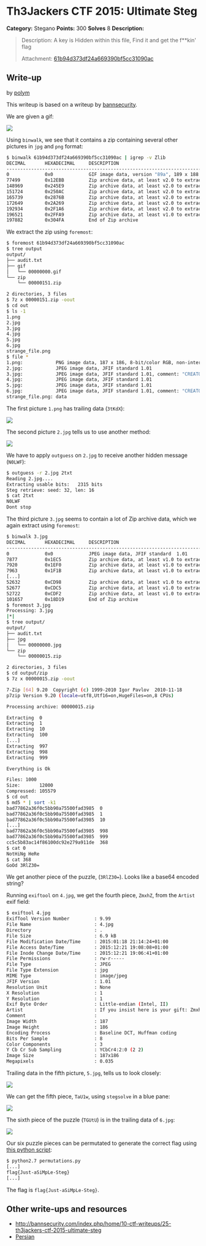 # Th3Jackers CTF 2015: Ultimate Steg

**Category:** Stegano
**Points:** 300
**Solves** 8
**Description:**

> Description: A key is Hidden within this file, Find it and get the f\*\*kin' flag
>
> Attachment: [61b94d373df24a669390bf5cc31090ac](61b94d373df24a669390bf5cc31090ac)

## Write-up

by [polym](https://github.com/abpolym)

This writeup is based on a writeup by [bannsecurity](http://bannsecurity.com/index.php/home/10-ctf-writeups/25-th3jackers-ctf-2015-ultimate-steg).

We are given a gif:

![](61b94d373df24a669390bf5cc31090ac)

Using `binwalk`, we see that it contains a zip containing several other pictures in `jpg` and `png` format:

```bash
$ binwalk 61b94d373df24a669390bf5cc31090ac | igrep -v Zlib
DECIMAL       HEXADECIMAL     DESCRIPTION
--------------------------------------------------------------------------------
0             0x0             GIF image data, version "89a", 189 x 188
77499         0x12EBB         Zip archive data, at least v2.0 to extract, compressed size: 71435,  uncompressed size: 71543, name: "1.png"
148969        0x245E9         Zip archive data, at least v2.0 to extract, compressed size: 2720,  uncompressed size: 2880, name: "2.jpg"
151724        0x250AC         Zip archive data, at least v2.0 to extract, compressed size: 13980,  uncompressed size: 101684, name: "3.jpg"
165739        0x2876B         Zip archive data, at least v2.0 to extract, compressed size: 6875,  uncompressed size: 7019, name: "4.jpg"
172649        0x2A269         Zip archive data, at least v2.0 to extract, compressed size: 20250,  uncompressed size: 21072, name: "5.jpg"
192934        0x2F1A6         Zip archive data, at least v2.0 to extract, compressed size: 3552,  uncompressed size: 3693, name: "6.jpg"
196521        0x2FFA9         Zip archive data, at least v1.0 to extract, compressed size: 947,  uncompressed size: 947, name: "strange_file.png"
197882        0x304FA         End of Zip archive
```

We extract the zip using `foremost`:

```bash
$ foremost 61b94d373df24a669390bf5cc31090ac
$ tree output
output/
├── audit.txt
├── gif
│   └── 00000000.gif
└── zip
    └── 00000151.zip

2 directories, 3 files
$ 7z x 00000151.zip -oout
$ cd out
$ ls -1
1.png
2.jpg
3.jpg
4.jpg
5.jpg
6.jpg
strange_file.png
$ file *
1.png:            PNG image data, 187 x 186, 8-bit/color RGB, non-interlaced
2.jpg:            JPEG image data, JFIF standard 1.01
3.jpg:            JPEG image data, JFIF standard 1.01, comment: "CREATOR: gd-jpeg v1.0 (using IJ"
4.jpg:            JPEG image data, JFIF standard 1.01
5.jpg:            JPEG image data, JFIF standard 1.01
6.jpg:            JPEG image data, JFIF standard 1.01, comment: "CREATOR: gd-jpeg v1.0 (using IJ"
strange_file.png: data
```

The first picture `1.png` has trailing data (`3tKdX`):

![](./trailing.png)

The second picture `2.jpg` tells us to use another method:

![](./trailing2.png)

We have to apply `outguess` on `2.jpg` to receive another hidden message (`N0LWF`):

```bash
$ outguess -r 2.jpg 2txt
Reading 2.jpg....
Extracting usable bits:   2315 bits
Steg retrieve: seed: 32, len: 16
$ cat 2txt
N0LWF
Dont stop
```

The third picture `3.jpg` seems to contain a lot of Zip archive data, which we again extract using `foremost`:

```bash
$ binwalk 3.jpg
DECIMAL       HEXADECIMAL     DESCRIPTION
--------------------------------------------------------------------------------
0             0x0             JPEG image data, JFIF standard  1.01
7877          0x1EC5          Zip archive data, at least v1.0 to extract, compressed size: 12,  uncompressed size: 12, name: "0"
7920          0x1EF0          Zip archive data, at least v1.0 to extract, compressed size: 12,  uncompressed size: 12, name: "1"
7963          0x1F1B          Zip archive data, at least v1.0 to extract, compressed size: 12,  uncompressed size: 12, name: "10"
[...]
52632         0xCD98          Zip archive data, at least v1.0 to extract, compressed size: 12,  uncompressed size: 12, name: "997"
52677         0xCDC5          Zip archive data, at least v1.0 to extract, compressed size: 12,  uncompressed size: 12, name: "998"
52722         0xCDF2          Zip archive data, at least v1.0 to extract, compressed size: 12,  uncompressed size: 12, name: "999"
101657        0x18D19         End of Zip archive
$ foremost 3.jpg
Processing: 3.jpg
|*|
$ tree output/
output/
├── audit.txt
├── jpg
│   └── 00000000.jpg
└── zip
    └── 00000015.zip

2 directories, 3 files
$ cd output/zip
$ 7z x 00000015.zip -oout

7-Zip [64] 9.20  Copyright (c) 1999-2010 Igor Pavlov  2010-11-18
p7zip Version 9.20 (locale=utf8,Utf16=on,HugeFiles=on,8 CPUs)

Processing archive: 00000015.zip

Extracting  0
Extracting  1
Extracting  10
Extracting  100
[...]
Extracting  997
Extracting  998
Extracting  999

Everything is Ok

Files: 1000
Size:       12000
Compressed: 105579
$ cd out
$ md5 * | sort -k1
bad77862a36f0c5bb90a75500fad3985  0
bad77862a36f0c5bb90a75500fad3985  1
bad77862a36f0c5bb90a75500fad3985  10
[...]
bad77862a36f0c5bb90a75500fad3985  998
bad77862a36f0c5bb90a75500fad3985  999
cc5c5b83ac14f86100dc92e279a911de  368
$ cat 0
NotHiNg HeRe
$ cat 368
GoOd 3RlZ30=
```

We get another piece of the puzzle, (`3RlZ30=`). Looks like a base64 encoded string?

Running `exiftool` on `4.jpg`, we get the fourth piece, `ZmxhZ`, from the `Artist` exif field:

```bash
$ exiftool 4.jpg
ExifTool Version Number         : 9.99
File Name                       : 4.jpg
Directory                       : .
File Size                       : 6.9 kB
File Modification Date/Time     : 2015:01:18 21:14:24+01:00
File Access Date/Time           : 2015:12:21 19:08:08+01:00
File Inode Change Date/Time     : 2015:12:21 19:06:41+01:00
File Permissions                : rw-r-----
File Type                       : JPEG
File Type Extension             : jpg
MIME Type                       : image/jpeg
JFIF Version                    : 1.01
Resolution Unit                 : None
X Resolution                    : 1
Y Resolution                    : 1
Exif Byte Order                 : Little-endian (Intel, II)
Artist                          : If you insist here is your gift: ZmxhZ
Comment                         : 
Image Width                     : 187
Image Height                    : 186
Encoding Process                : Baseline DCT, Huffman coding
Bits Per Sample                 : 8
Color Components                : 3
Y Cb Cr Sub Sampling            : YCbCr4:2:0 (2 2)
Image Size                      : 187x186
Megapixels                      : 0.035
```

Trailing data in the fifth picture, `5.jpg`, tells us to look closely:

![](./trailing5.png)

We can get the fifth piece, `TaU1w`, using `stegsolve` in a blue pane:

![](./solved.png)

The sixth piece of the puzzle (`TGUtU`) is in the trailing data of `6.jpg`:

![](./trailing6.png)

Our six puzzle pieces can be permutated to generate the correct flag using [this python script](./permutations.py):

```bash
$ python2.7 permutations.py
[...]
flag{Just-aSiMpLe-Steg}
[...]
```

The flag is `flag{Just-aSiMpLe-Steg}`.
## Other write-ups and resources

* <http://bannsecurity.com/index.php/home/10-ctf-writeups/25-th3jackers-ctf-2015-ultimate-steg>
* [Persian](http://nevermore.blog.ir/post/th3jackers-2015-CTF-writeup)
